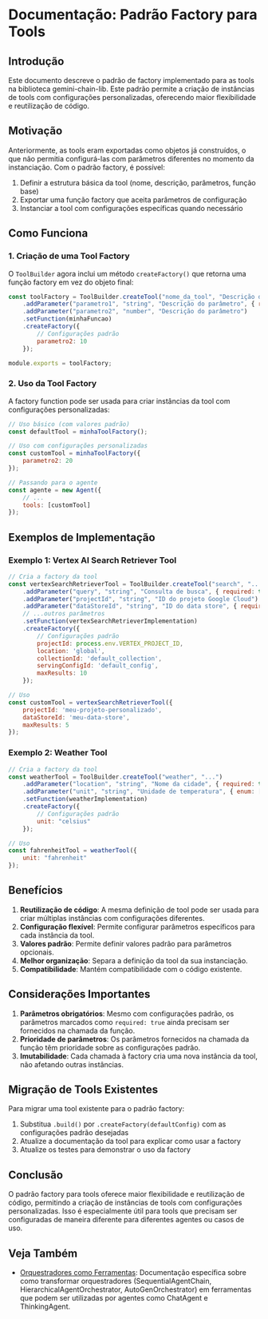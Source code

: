 # Documentação: Padrão Factory para Tools

## Introdução

Este documento descreve o padrão de factory implementado para as tools na biblioteca gemini-chain-lib. Este padrão permite a criação de instâncias de tools com configurações personalizadas, oferecendo maior flexibilidade e reutilização de código.

## Motivação

Anteriormente, as tools eram exportadas como objetos já construídos, o que não permitia configurá-las com parâmetros diferentes no momento da instanciação. Com o padrão factory, é possível:

1. Definir a estrutura básica da tool (nome, descrição, parâmetros, função base)
2. Exportar uma função factory que aceita parâmetros de configuração
3. Instanciar a tool com configurações específicas quando necessário

## Como Funciona

### 1. Criação de uma Tool Factory

O `ToolBuilder` agora inclui um método `createFactory()` que retorna uma função factory em vez do objeto final:

```javascript
const toolFactory = ToolBuilder.createTool("nome_da_tool", "Descrição da tool")
    .addParameter("parametro1", "string", "Descrição do parâmetro", { required: true })
    .addParameter("parametro2", "number", "Descrição do parâmetro")
    .setFunction(minhaFuncao)
    .createFactory({
        // Configurações padrão
        parametro2: 10
    });

module.exports = toolFactory;
```

### 2. Uso da Tool Factory

A factory function pode ser usada para criar instâncias da tool com configurações personalizadas:

```javascript
// Uso básico (com valores padrão)
const defaultTool = minhaToolFactory();

// Uso com configurações personalizadas
const customTool = minhaToolFactory({
    parametro2: 20
});

// Passando para o agente
const agente = new Agent({
    // ...
    tools: [customTool]
});
```

## Exemplos de Implementação

### Exemplo 1: Vertex AI Search Retriever Tool

```javascript
// Cria a factory da tool
const vertexSearchRetrieverTool = ToolBuilder.createTool("search", "...")
    .addParameter("query", "string", "Consulta de busca", { required: true })
    .addParameter("projectId", "string", "ID do projeto Google Cloud")
    .addParameter("dataStoreId", "string", "ID do data store", { required: true })
    // ...outros parâmetros
    .setFunction(vertexSearchRetrieverImplementation)
    .createFactory({
        // Configurações padrão
        projectId: process.env.VERTEX_PROJECT_ID,
        location: 'global',
        collectionId: 'default_collection',
        servingConfigId: 'default_config',
        maxResults: 10
    });

// Uso
const customTool = vertexSearchRetrieverTool({
    projectId: 'meu-projeto-personalizado',
    dataStoreId: 'meu-data-store',
    maxResults: 5
});
```

### Exemplo 2: Weather Tool

```javascript
// Cria a factory da tool
const weatherTool = ToolBuilder.createTool("weather", "...")
    .addParameter("location", "string", "Nome da cidade", { required: true })
    .addParameter("unit", "string", "Unidade de temperatura", { enum: ["celsius", "fahrenheit"] })
    .setFunction(weatherImplementation)
    .createFactory({
        // Configurações padrão
        unit: "celsius"
    });

// Uso
const fahrenheitTool = weatherTool({
    unit: "fahrenheit"
});
```

## Benefícios

1. **Reutilização de código**: A mesma definição de tool pode ser usada para criar múltiplas instâncias com configurações diferentes.
2. **Configuração flexível**: Permite configurar parâmetros específicos para cada instância da tool.
3. **Valores padrão**: Permite definir valores padrão para parâmetros opcionais.
4. **Melhor organização**: Separa a definição da tool da sua instanciação.
5. **Compatibilidade**: Mantém compatibilidade com o código existente.

## Considerações Importantes

1. **Parâmetros obrigatórios**: Mesmo com configurações padrão, os parâmetros marcados como `required: true` ainda precisam ser fornecidos na chamada da função.
2. **Prioridade de parâmetros**: Os parâmetros fornecidos na chamada da função têm prioridade sobre as configurações padrão.
3. **Imutabilidade**: Cada chamada à factory cria uma nova instância da tool, não afetando outras instâncias.

## Migração de Tools Existentes

Para migrar uma tool existente para o padrão factory:

1. Substitua `.build()` por `.createFactory(defaultConfig)` com as configurações padrão desejadas
2. Atualize a documentação da tool para explicar como usar a factory
3. Atualize os testes para demonstrar o uso da factory

## Conclusão

O padrão factory para tools oferece maior flexibilidade e reutilização de código, permitindo a criação de instâncias de tools com configurações personalizadas. Isso é especialmente útil para tools que precisam ser configuradas de maneira diferente para diferentes agentes ou casos de uso.

## Veja Também

- [Orquestradores como Ferramentas](./orchestrator-tool-factory.md): Documentação específica sobre como transformar orquestradores (SequentialAgentChain, HierarchicalAgentOrchestrator, AutoGenOrchestrator) em ferramentas que podem ser utilizadas por agentes como ChatAgent e ThinkingAgent.
